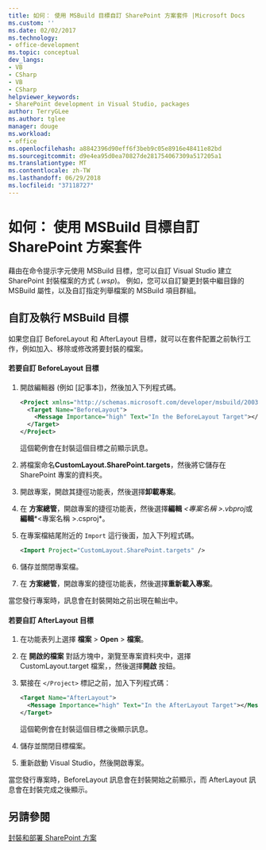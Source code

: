 ```yaml
---
title: 如何： 使用 MSBuild 目標自訂 SharePoint 方案套件 |Microsoft Docs
ms.custom: ''
ms.date: 02/02/2017
ms.technology:
- office-development
ms.topic: conceptual
dev_langs:
- VB
- CSharp
- VB
- CSharp
helpviewer_keywords:
- SharePoint development in Visual Studio, packages
author: TerryGLee
ms.author: tglee
manager: douge
ms.workload:
- office
ms.openlocfilehash: a8842396d90eff6f3beb9c05e8916e48411e82bd
ms.sourcegitcommit: d9e4ea95d0ea70827de281754067309a517205a1
ms.translationtype: MT
ms.contentlocale: zh-TW
ms.lasthandoff: 06/29/2018
ms.locfileid: "37118727"
---
```

# <a name="how-to-customize-a-sharepoint-solution-package-by-using-msbuild-targets"></a>如何： 使用 MSBuild 目標自訂 SharePoint 方案套件
  藉由在命令提示字元使用 MSBuild 目標，您可以自訂 Visual Studio 建立 SharePoint 封裝檔案的方式 (*.wsp*)。 例如，您可以自訂變更封裝中繼目錄的 MSBuild 屬性，以及自訂指定列舉檔案的 MSBuild 項目群組。  
  
## <a name="customize-and-run-msbuild-targets"></a>自訂及執行 MSBuild 目標  
 如果您自訂 BeforeLayout 和 AfterLayout 目標，就可以在套件配置之前執行工作，例如加入、移除或修改將要封裝的檔案。  
  
#### <a name="to-customize-the-beforelayout-target"></a>若要自訂 BeforeLayout 目標  
  
1.  開啟編輯器 (例如 [記事本])，然後加入下列程式碼。  
  
    ```xml  
    <Project xmlns="http://schemas.microsoft.com/developer/msbuild/2003">  
      <Target Name="BeforeLayout">  
        <Message Importance="high" Text="In the BeforeLayout Target"></Message>  
      </Target>  
    </Project>  
    ```  
  
     這個範例會在封裝這個目標之前顯示訊息。  
  
2.  將檔案命名**CustomLayout.SharePoint.targets**，然後將它儲存在 SharePoint 專案的資料夾。  
  
3.  開啟專案，開啟其捷徑功能表，然後選擇**卸載專案**。  
  
4.  在 **方案總管**，開啟專案的捷徑功能表，然後選擇**編輯** *\<專案名稱 >.vbproj*或**編輯***\<專案名稱 >.csproj*。  
  
5.  在專案檔結尾附近的 `Import` 這行後面，加入下列程式碼。  
  
    ```xml  
    <Import Project="CustomLayout.SharePoint.targets" />  
    ```  
  
6.  儲存並關閉專案檔。  
  
7.  在 **方案總管**，開啟專案的捷徑功能表，然後選擇**重新載入專案**。  
  
 當您發行專案時，訊息會在封裝開始之前出現在輸出中。  
  
#### <a name="to-customize-the-afterlayout-target"></a>若要自訂 AfterLayout 目標  
  
1.  在功能表列上選擇 **檔案** > **Open** > **檔案**。  
  
2.  在 **開啟的檔案** 對話方塊中，瀏覽至專案資料夾中，選擇 CustomLayout.target 檔案，，然後選擇**開啟** 按鈕。  
  
3.  緊接在 `</Project>` 標記之前，加入下列程式碼：  
  
    ```xml  
    <Target Name="AfterLayout">  
      <Message Importance="high" Text="In the AfterLayout Target"></Message>  
    </Target>  
    ```  
  
     這個範例會在封裝這個目標之後顯示訊息。  
  
4.  儲存並關閉目標檔案。  
  
5.  重新啟動 Visual Studio，然後開啟專案。  
  
 當您發行專案時，BeforeLayout 訊息會在封裝開始之前顯示，而 AfterLayout 訊息會在封裝完成之後顯示。  
  
## <a name="see-also"></a>另請參閱
 [封裝和部署 SharePoint 方案](../sharepoint/packaging-and-deploying-sharepoint-solutions.md)  
  
